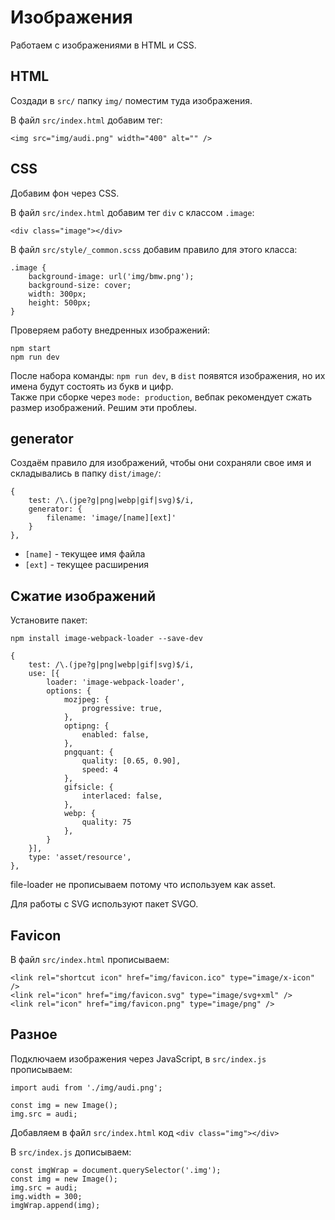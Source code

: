 # Изображения
Работаем с изображениями в HTML и CSS.  

## HTML
Создади в `src/` папку `img/` поместим туда изображения.

В файл `src/index.html` добавим тег:

    <img src="img/audi.png" width="400" alt="" />

## CSS
Добавим фон через CSS.

В файл `src/index.html` добавим тег `div` с классом `.image`:

    <div class="image"></div>

В файл `src/style/_common.scss` добавим правило для этого класса:

    .image {
        background-image: url('img/bmw.png');
        background-size: cover;
        width: 300px;
        height: 500px;
    }

Проверяем работу внедренных изображений:

    npm start
    npm run dev

После набора команды: `npm run dev`, в `dist` появятся изображения, но их имена будут состоять из букв и цифр.  
Также при сборке через `mode: production`, вебпак рекомендует сжать размер изображений. Решим эти проблеы.  

## generator
Создаём правило для изображений, чтобы они сохраняли свое имя и складывались в папку `dist/image/`:

    {
        test: /\.(jpe?g|png|webp|gif|svg)$/i,
        generator: {
            filename: 'image/[name][ext]'
        }
    },

- `[name]` - текущее имя файла
- `[ext]` - текущее расширения

## Сжатие изображений
Установите пакет:

    npm install image-webpack-loader --save-dev

    {
        test: /\.(jpe?g|png|webp|gif|svg)$/i,
        use: [{
            loader: 'image-webpack-loader',
            options: {
                mozjpeg: {
                    progressive: true,
                },
                optipng: {
                    enabled: false,
                },
                pngquant: {
                    quality: [0.65, 0.90],
                    speed: 4
                },
                gifsicle: {
                    interlaced: false,
                },
                webp: {
                    quality: 75
                },
            }
        }],
        type: 'asset/resource',
    },

file-loader не прописываем потому что используем как asset.

Для работы с SVG используют пакет SVGO.

## Favicon
В файл `src/index.html` прописываем:

    <link rel="shortcut icon" href="img/favicon.ico" type="image/x-icon" />
    <link rel="icon" href="img/favicon.svg" type="image/svg+xml" />
    <link rel="icon" href="img/favicon.png" type="image/png" />

## Разное
Подключаем изображения через JavaScript, в `src/index.js` прописываем:

    import audi from './img/audi.png';

    const img = new Image();
    img.src = audi;

Добавляем в файл `src/index.html` код `<div class="img"></div>`

В `src/index.js` дописываем:

    const imgWrap = document.querySelector('.img');
    const img = new Image();
    img.src = audi;
    img.width = 300;
    imgWrap.append(img);
